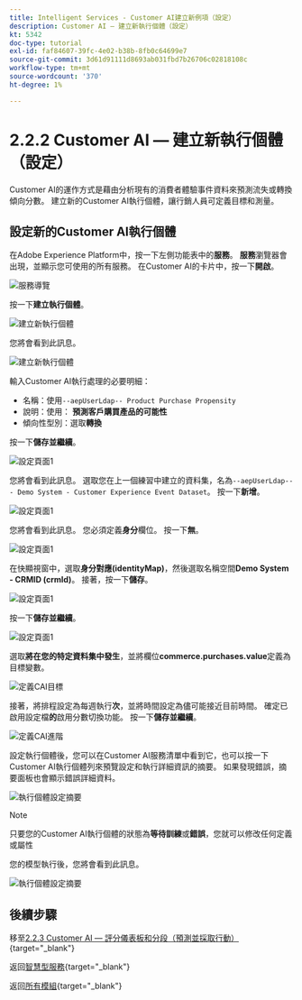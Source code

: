 ```yaml
---
title: Intelligent Services - Customer AI建立新例項（設定）
description: Customer AI — 建立新執行個體（設定）
kt: 5342
doc-type: tutorial
exl-id: faf84607-39fc-4e02-b38b-8fb0c64699e7
source-git-commit: 3d61d91111d8693ab031fbd7b26706c02818108c
workflow-type: tm+mt
source-wordcount: '370'
ht-degree: 1%

---
```


# 2.2.2 Customer AI — 建立新執行個體（設定）

Customer AI的運作方式是藉由分析現有的消費者體驗事件資料來預測流失或轉換傾向分數。 建立新的Customer AI執行個體，讓行銷人員可定義目標和測量。

## 設定新的Customer AI執行個體

在Adobe Experience Platform中，按一下左側功能表中的&#x200B;**服務**。 **服務**&#x200B;瀏覽器會出現，並顯示您可使用的所有服務。 在Customer AI的卡片中，按一下&#x200B;**開啟**。

![服務導覽](./images/navigatetoservice.png)

按一下&#x200B;**建立執行個體**。

![建立新執行個體](./images/createnewinstance.png)

您將會看到此訊息。

![建立新執行個體](./images/custai1.png)


輸入Customer AI執行處理的必要明細：

- 名稱：使用`--aepUserLdap-- Product Purchase Propensity`
- 說明：使用： **預測客戶購買產品的可能性**
- 傾向性型別：選取&#x200B;**轉換**

按一下&#x200B;**儲存並繼續**。

![設定頁面1](./images/setuppage1.png)

您將會看到此訊息。 選取您在上一個練習中建立的資料集，名為`--aepUserLdap-- - Demo System - Customer Experience Event Dataset`。 按一下&#x200B;**新增**。

![設定頁面1](./images/custai2.png)

您將會看到此訊息。 您必須定義&#x200B;**身分**&#x200B;欄位。 按一下&#x200B;**無**。

![設定頁面1](./images/custai2a.png)

在快顯視窗中，選取&#x200B;**身分對應(identityMap)**，然後選取名稱空間&#x200B;**Demo System - CRMID (crmId)**。 接著，按一下&#x200B;**儲存**。

![設定頁面1](./images/custai2b.png)

按一下&#x200B;**儲存並繼續**。

![設定頁面1](./images/custai2c.png)

選取&#x200B;**將在您的特定資料集中發生**，並將欄位&#x200B;**commerce.purchases.value**&#x200B;定義為目標變數。

![定義CAI目標](./images/caidefinegoal.png)

接著，將排程設定為每週執行&#x200B;**次**，並將時間設定為儘可能接近目前時間。 確定已啟用設定檔&#x200B;**的**&#x200B;啟用分數切換功能。 按一下&#x200B;**儲存並繼續**。

![定義CAI進階](./images/caiadvancepage.png)

設定執行個體後，您可以在Customer AI服務清單中看到它，也可以按一下Customer AI執行個體列來預覽設定和執行詳細資訊的摘要。 如果發現錯誤，摘要面板也會顯示錯誤詳細資料。

![執行個體設定摘要](./images/caiinstancesummary.png)

>[!NOTE]
>
>只要您的Customer AI執行個體的狀態為&#x200B;**等待訓練**&#x200B;或&#x200B;**錯誤**，您就可以修改任何定義或屬性

您的模型執行後，您將會看到此訊息。

![執行個體設定摘要](./images/caiinstancesummary1.png)

## 後續步驟

移至[2.2.3 Customer AI — 評分儀表板和分段（預測並採取行動）](./ex3.md){target="_blank"}

返回[智慧型服務](./intelligent-services.md){target="_blank"}

返回[所有模組](./../../../../overview.md){target="_blank"}
